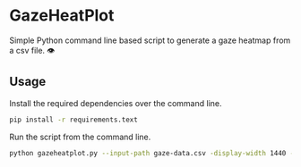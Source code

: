 # GazeHeatPlot
Simple Python command line based script to generate a gaze heatmap from a csv file. 👁️

## Usage
Install the required dependencies over the command line.
```bash
pip install -r requirements.text
```

Run the script from the command line.
```bash  
python gazeheatplot.py --input-path gaze-data.csv -display-width 1440 -display-height 900 [--alpha 0.9] [--output-name my-output-name]  
``` 
